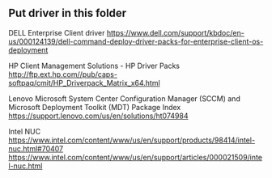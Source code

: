 ## Put driver in this folder

DELL Enterprise Client driver
https://www.dell.com/support/kbdoc/en-us/000124139/dell-command-deploy-driver-packs-for-enterprise-client-os-deployment

HP Client Management Solutions - HP Driver Packs
http://ftp.ext.hp.com//pub/caps-softpaq/cmit/HP_Driverpack_Matrix_x64.html

Lenovo Microsoft System Center Configuration Manager (SCCM) and Microsoft Deployment Toolkit (MDT) Package Index
https://support.lenovo.com/us/en/solutions/ht074984

Intel NUC
https://www.intel.com/content/www/us/en/support/products/98414/intel-nuc.html#70407
https://www.intel.com/content/www/us/en/support/articles/000021509/intel-nuc.html
